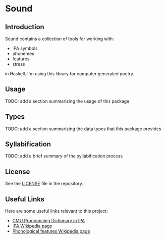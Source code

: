 # Sound

## Introduction

Sound contains a collection of tools for working with:

- IPA symbols
- phonemes
- features
- stress

in Haskell.
I'm using this library for computer generated poetry.

## Usage

TODO: add a section summarizing the usage of this package

## Types

TODO: add a section summarizing the data types that this package provides

## Syllabification

TODO: add a brief summary of the syllabification process

## License

See the [LICENSE](https://github.com/bnspalding/sound/blob/master/LICENSE) file in the repository.

## Useful Links
Here are some useful links relevant to this project:

- [CMU Pronouncing Dictionary in IPA](https://people.umass.edu/nconstan/CMU-IPA/)
- [IPA Wikipedia
  page](https://en.wikipedia.org/wiki/International_Phonetic_Alphabet)
- [Phonological features Wikipedia
  page](https://en.wikipedia.org/wiki/Distinctive_feature)

